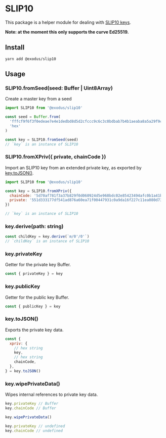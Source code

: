 # SLIP10

This package is a helper module for dealing with [SLIP10 keys](https://github.com/satoshilabs/slips/blob/master/slip-0010.md).

**Note: at the moment this only supports the curve Ed25519.**

## Install

```
yarn add @exodus/slip10
```

## Usage

### SLIP10.fromSeed(seed: Buffer | Uint8Array)

Create a master key from a seed

```js
import SLIP10 from '@exodus/slip10'

const seed = Buffer.from(
  'fffcf9f6f3f0edeae7e4e1dedbd8d5d2cfccc9c6c3c0bdbab7b4b1aeaba8a5a29f9c999693908d8a8784817e7b7875726f6c696663605d5a5754514e4b484542',
  'hex'
)

const key = SLIP10.fromSeed(seed)
// `key` is an instance of SLIP10
```

### SLIP10.fromXPriv({ private, chainCode })

Import an SLIP10 key from an extended private key, as exported by [key.toJSON()](#keytojson).

```js
import SLIP10 from '@exodus/slip10'

const key = SLIP10.fromXPriv({
  chainCode: '5d70af781f3a37b829f0d060924d5e960bdc02e85423494afc0b1a41bbe196d4',
  private: '551d333177df541ad876a60ea71f00447931c0a9da16f227c11ea080d7391b8d',
})

// `key` is an instance of SLIP10
```

### key.derive(path: string)

```js
const childKey = key.derive(`m/0'/0'`)
// `childKey` is an instance of SLIP10
```

### key.privateKey

Getter for the private key Buffer.

```js
const { privateKey } = key
```

### key.publicKey

Getter for the public key Buffer.

```js
const { publicKey } = key
```

### key.toJSON()

Exports the private key data.

```js
const {
  xpriv: {
    // hex string
    key,
    // hex string
    chainCode,
  },
} = key.toJSON()
```

### key.wipePrivateData()

Wipes internal references to private key data.

```js
key.privateKey // Buffer
key.chainCode // Buffer

key.wipePrivateData()

key.privateKey // undefined
key.chainCode // undefined
```
